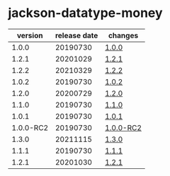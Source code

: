 # jackson-datatype-money	


|version|release date|changes|
|---|---|---|
|1.0.0|20190730|[1.0.0](./1.0.0-20190730.md)|
|1.2.1|20201029|[1.2.1](./1.2.1-20201029.md)|
|1.2.2|20210329|[1.2.2](./1.2.2-20210329.md)|
|1.0.2|20190730|[1.0.2](./1.0.2-20190730.md)|
|1.2.0|20200729|[1.2.0](./1.2.0-20200729.md)|
|1.1.0|20190730|[1.1.0](./1.1.0-20190730.md)|
|1.0.1|20190730|[1.0.1](./1.0.1-20190730.md)|
|1.0.0-RC2|20190730|[1.0.0-RC2](./1.0.0-RC2-20190730.md)|
|1.3.0|20211115|[1.3.0](./1.3.0-20211115.md)|
|1.1.1|20190730|[1.1.1](./1.1.1-20190730.md)|
|1.2.1|20201030|[1.2.1](./1.2.1-20201030.md)|
